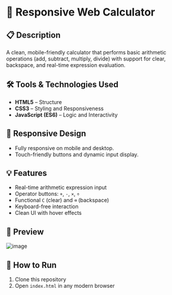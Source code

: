 # 🔢 Responsive Web Calculator

## 📋 Description
A clean, mobile-friendly calculator that performs basic arithmetic operations (add, subtract, multiply, divide) with support for clear, backspace, and real-time expression evaluation.

## 🛠️ Tools & Technologies Used

- **HTML5** – Structure
- **CSS3** – Styling and Responsiveness
- **JavaScript (ES6)** – Logic and Interactivity

## 📱 Responsive Design
- Fully responsive on mobile and desktop.
- Touch-friendly buttons and dynamic input display.

## 💡 Features

- Real-time arithmetic expression input
- Operator buttons: `+`, `-`, `×`, `÷`
- Functional `C` (clear) and `⌫` (backspace)
- Keyboard-free interaction
- Clean UI with hover effects

## 📸 Preview
![image](https://github.com/user-attachments/assets/6c2d0477-9562-4fab-9c74-3a9646b48b29)


## 🚀 How to Run
1. Clone this repository
2. Open `index.html` in any modern browser
